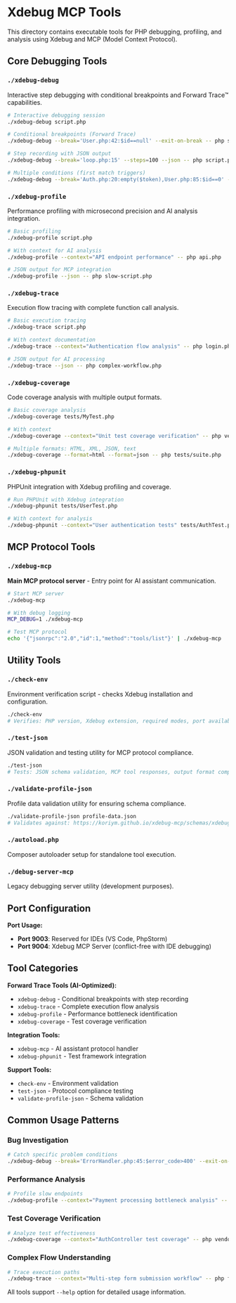 # Xdebug MCP Tools

This directory contains executable tools for PHP debugging, profiling, and analysis using Xdebug and MCP (Model Context Protocol).

## Core Debugging Tools

### `./xdebug-debug`
Interactive step debugging with conditional breakpoints and Forward Trace™ capabilities.
```bash
# Interactive debugging session
./xdebug-debug script.php

# Conditional breakpoints (Forward Trace)
./xdebug-debug --break='User.php:42:$id==null' --exit-on-break -- php script.php

# Step recording with JSON output
./xdebug-debug --break='loop.php:15' --steps=100 --json -- php script.php

# Multiple conditions (first match triggers)
./xdebug-debug --break='Auth.php:20:empty($token),User.php:85:$id==0' --exit-on-break -- php app.php
```

### `./xdebug-profile`
Performance profiling with microsecond precision and AI analysis integration.
```bash
# Basic profiling
./xdebug-profile script.php

# With context for AI analysis
./xdebug-profile --context="API endpoint performance" -- php api.php

# JSON output for MCP integration
./xdebug-profile --json -- php slow-script.php
```

### `./xdebug-trace`
Execution flow tracing with complete function call analysis.
```bash
# Basic execution tracing
./xdebug-trace script.php

# With context documentation
./xdebug-trace --context="Authentication flow analysis" -- php login.php

# JSON output for AI processing
./xdebug-trace --json -- php complex-workflow.php
```

### `./xdebug-coverage`
Code coverage analysis with multiple output formats.
```bash
# Basic coverage analysis
./xdebug-coverage tests/MyTest.php

# With context
./xdebug-coverage --context="Unit test coverage verification" -- php vendor/bin/phpunit tests/

# Multiple formats: HTML, XML, JSON, text
./xdebug-coverage --format=html --format=json -- php tests/suite.php
```

### `./xdebug-phpunit`
PHPUnit integration with Xdebug profiling and coverage.
```bash
# Run PHPUnit with Xdebug integration
./xdebug-phpunit tests/UserTest.php

# With context for analysis
./xdebug-phpunit --context="User authentication tests" tests/AuthTest.php
```

## MCP Protocol Tools

### `./xdebug-mcp`
**Main MCP protocol server** - Entry point for AI assistant communication.
```bash
# Start MCP server
./xdebug-mcp

# With debug logging
MCP_DEBUG=1 ./xdebug-mcp

# Test MCP protocol
echo '{"jsonrpc":"2.0","id":1,"method":"tools/list"}' | ./xdebug-mcp
```

## Utility Tools

### `./check-env`
Environment verification script - checks Xdebug installation and configuration.
```bash
./check-env
# Verifies: PHP version, Xdebug extension, required modes, port availability
```

### `./test-json`
JSON validation and testing utility for MCP protocol compliance.
```bash
./test-json
# Tests: JSON schema validation, MCP tool responses, output format compliance
```

### `./validate-profile-json`
Profile data validation utility for ensuring schema compliance.
```bash
./validate-profile-json profile-data.json
# Validates against: https://koriym.github.io/xdebug-mcp/schemas/xdebug-profile.json
```

### `./autoload.php`
Composer autoloader setup for standalone tool execution.

### `./debug-server-mcp`
Legacy debugging server utility (development purposes).

## Port Configuration

**Port Usage:**
- **Port 9003**: Reserved for IDEs (VS Code, PhpStorm)
- **Port 9004**: Xdebug MCP Server (conflict-free with IDE debugging)

## Tool Categories

**Forward Trace Tools (AI-Optimized):**
- `xdebug-debug` - Conditional breakpoints with step recording
- `xdebug-trace` - Complete execution flow analysis
- `xdebug-profile` - Performance bottleneck identification
- `xdebug-coverage` - Test coverage verification

**Integration Tools:**
- `xdebug-mcp` - AI assistant protocol handler
- `xdebug-phpunit` - Test framework integration

**Support Tools:**
- `check-env` - Environment validation
- `test-json` - Protocol compliance testing
- `validate-profile-json` - Schema validation

## Common Usage Patterns

### Bug Investigation
```bash
# Catch specific problem conditions
./xdebug-debug --break='ErrorHandler.php:45:$error_code>400' --exit-on-break -- php api.php
```

### Performance Analysis  
```bash
# Profile slow endpoints
./xdebug-profile --context="Payment processing bottleneck analysis" -- php checkout.php
```

### Test Coverage Verification
```bash
# Analyze test effectiveness
./xdebug-coverage --context="AuthController test coverage" -- php vendor/bin/phpunit tests/AuthTest.php
```

### Complex Flow Understanding
```bash
# Trace execution paths
./xdebug-trace --context="Multi-step form submission workflow" -- php form-handler.php
```

All tools support `--help` option for detailed usage information.